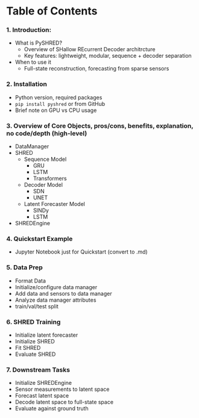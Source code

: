 # Table of Contents

### 1. Introduction:
* What is PySHRED?
    - Overview of SHallow REcurrent Decoder architrcture
    - Key features: lightweight, modular, sequence + decoder separation
* When to use it
    - Full-state reconstruction, forecasting from sparse sensors

### 2. Installation 
* Python version, required packages
* `pip install pyshred` or from GitHub
* Brief note on GPU vs CPU usage

### 3. Overview of Core Objects, pros/cons, benefits, explanation, no code/depth (high-level)
* DataManager
* SHRED
    - Sequence Model
        - GRU
        - LSTM
        - Transformers
    - Decoder Model
        - SDN
        - UNET
    - Latent Forecaster Model
        - SINDy
        - LSTM
* SHREDEngine

### 4. Quickstart Example
* Jupyter Notebook just for Quickstart (convert to .md)

### 5. Data Prep
- Format Data
- Initialize/configure data manager
- Add data and sensors to data manager
- Analyze data manager attributes
- train/val/test split

### 6. SHRED Training
- Initialize latent forecaster
- Initialize SHRED
- Fit SHRED
- Evaluate SHRED

### 7. Downstream Tasks
- Initialize SHREDEngine
- Sensor measurements to latent space
- Forecast latent space
- Decode latent space to full-state space
- Evaluate against ground truth